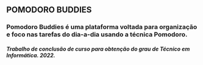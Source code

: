 ## POMODORO BUDDIES
### Pomodoro Buddies é uma plataforma voltada para organização e foco nas tarefas do dia-a-dia usando a técnica Pomodoro.
##### Trabalho de conclusão de curso para obtenção do grau de Técnico em Informática. 2022. 